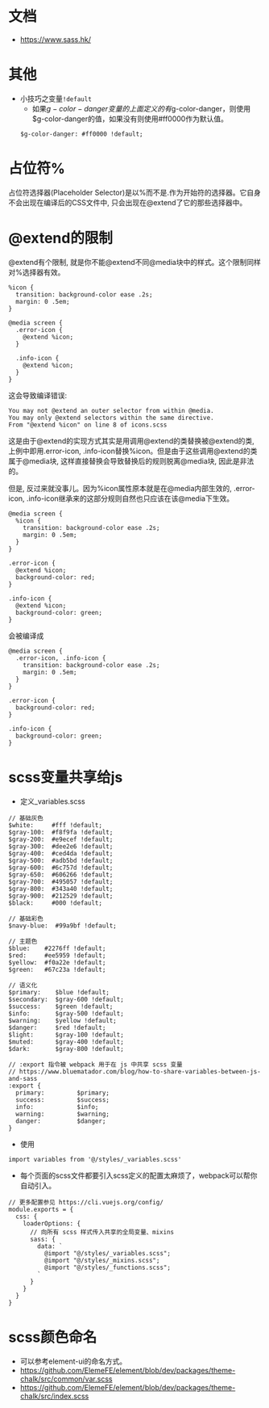 # 文档
* https://www.sass.hk/

# 其他
* 小技巧之变量```!default```
    - 如果$g-color-danger变量的上面定义的有$g-color-danger，则使用$g-color-danger的值，如果没有则使用#ff0000作为默认值。
    ```
    $g-color-danger: #ff0000 !default;
    ```

# 占位符%
占位符选择器(Placeholder Selector)是以%而不是.作为开始符的选择器。它自身不会出现在编译后的CSS文件中, 只会出现在@extend了它的那些选择器中。

# @extend的限制
@extend有个限制, 就是你不能@extend不同@media块中的样式。这个限制同样对%选择器有效。
```
%icon {
  transition: background-color ease .2s;
  margin: 0 .5em;
}

@media screen {
  .error-icon {
    @extend %icon;
  }

  .info-icon {
    @extend %icon;
  }
}
```
这会导致编译错误:
```
You may not @extend an outer selector from within @media.
You may only @extend selectors within the same directive.
From "@extend %icon" on line 8 of icons.scss
```
这是由于@extend的实现方式其实是用调用@extend的类替换被@extend的类, 上例中即用.error-icon, .info-icon替换%icon。但是由于这些调用@extend的类属于@media块, 这样直接替换会导致替换后的规则脱离@media块, 因此是非法的。

但是, 反过来就没事儿。因为%icon属性原本就是在@media内部生效的, .error-icon, .info-icon继承来的这部分规则自然也只应该在该@media下生效。
```
@media screen {
  %icon {
    transition: background-color ease .2s;
    margin: 0 .5em;
  }
}

.error-icon {
  @extend %icon;
  background-color: red;
}

.info-icon {
  @extend %icon;
  background-color: green;
}
```
会被编译成
```
@media screen {
  .error-icon, .info-icon {
    transition: background-color ease .2s;
    margin: 0 .5em;
  }
}

.error-icon {
  background-color: red;
}

.info-icon {
  background-color: green;
}
```

# scss变量共享给js
* 定义_variables.scss
```
// 基础灰色
$white:     #fff !default;
$gray-100:  #f8f9fa !default;
$gray-200:  #e9ecef !default;
$gray-300:  #dee2e6 !default;
$gray-400:  #ced4da !default;
$gray-500:  #adb5bd !default;
$gray-600:  #6c757d !default;
$gray-650:  #606266 !default;
$gray-700:  #495057 !default;
$gray-800:  #343a40 !default;
$gray-900:  #212529 !default;
$black:     #000 !default;

// 基础彩色
$navy-blue:  #99a9bf !default;

// 主题色
$blue:    #2276ff !default;
$red:     #ee5959 !default;
$yellow:  #f0a22e !default;
$green:   #67c23a !default;

// 语义化
$primary:    $blue !default;
$secondary:  $gray-600 !default;
$success:    $green !default;
$info:       $gray-500 !default;
$warning:    $yellow !default;
$danger:     $red !default;
$light:      $gray-100 !default;
$muted:      $gray-400 !default;
$dark:       $gray-800 !default;

// :export 指令被 webpack 用于在 js 中共享 scss 变量
// https://www.bluematador.com/blog/how-to-share-variables-between-js-and-sass
:export {
  primary:         $primary;
  success:         $success;
  info:            $info;
  warning:         $warning;
  danger:          $danger;
}
```
* 使用
```
import variables from '@/styles/_variables.scss'
```
* 每个页面的scss文件都要引入scss定义的配置太麻烦了，webpack可以帮你自动引入。
```
// 更多配置参见 https://cli.vuejs.org/config/
module.exports = {
  css: {
    loaderOptions: {
      // 向所有 scss 样式传入共享的全局变量、mixins
      sass: {
        data: `
          @import "@/styles/_variables.scss";
          @import "@/styles/_mixins.scss";
          @import "@/styles/_functions.scss";
        `
      }
    }
  }
}
```

# scss颜色命名
* 可以参考element-ui的命名方式。
* https://github.com/ElemeFE/element/blob/dev/packages/theme-chalk/src/common/var.scss
* https://github.com/ElemeFE/element/blob/dev/packages/theme-chalk/src/index.scss
